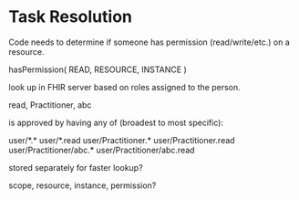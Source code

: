 # Task Resolution

Code needs to determine if someone has permission (read/write/etc.) on a resource.

hasPermission( READ, RESOURCE, INSTANCE )


look up in FHIR server based on roles assigned to the person.

read, Practitioner, abc

is approved by having any of (broadest to most specific):

user/\*.\*
user/\*.read
user/Practitioner.\*
user/Practitioner.read
user/Practitioner/abc.\*
user/Practitioner/abc.read

stored separately for faster lookup?

scope, resource, instance, permission?



